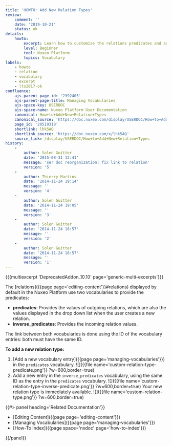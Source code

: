 ```yaml
---
title: 'HOWTO: Add New Relation Types'
review:
    comment: ''
    date: '2019-10-21'
    status: ok
details:
    howto:
        excerpt: Learn how to customize the relations predicates and add new types of relations.
        level: Beginner
        tool: Nuxeo Platform
        topics: Vocabulary
labels:
    - howto
    - relation
    - vocabulary
    - excerpt
    - lts2017-ok
confluence:
    ajs-parent-page-id: '2392405'
    ajs-parent-page-title: Managing Vocabularies
    ajs-space-key: USERDOC
    ajs-space-name: Nuxeo Platform User Documentation
    canonical: How+to+Add+New+Relation+Types
    canonical_source: 'https://doc.nuxeo.com/display/USERDOC/How+to+Add+New+Relation+Types'
    page_id: '20519318'
    shortlink: lhk5AQ
    shortlink_source: 'https://doc.nuxeo.com/x/lhk5AQ'
    source_link: /display/USERDOC/How+to+Add+New+Relation+Types
history:
    -
        author: Solen Guitter
        date: '2015-08-31 12:41'
        message: 'ser doc reorganization: fix link to relation'
        version: '5'
    -
        author: Thierry Martins
        date: '2014-11-24 19:14'
        message: ''
        version: '4'
    -
        author: Solen Guitter
        date: '2014-11-24 19:05'
        message: ''
        version: '3'
    -
        author: Solen Guitter
        date: '2014-11-24 18:57'
        message: ''
        version: '2'
    -
        author: Solen Guitter
        date: '2014-11-24 18:57'
        message: ''
        version: '1'
---
```


{{{multiexcerpt 'DeprecatedAddon_10.10' page='generic-multi-excerpts'}}}

The [relations]({{page page='editing-content'}}#relations) displayed by default in the Nuxeo Platform use two vocabularies to provide the predicates:

*   **predicates**: Provides the values of outgoing relations, which are also the values displayed in the drop down list when the user creates a new relation.
*   **inverse_predicates**: Provides the incoming relation values.

The link between both vocabularies is done using the ID of the vocabulary entries: both must have the same ID.

**To add a new relation type:**

1.  [Add a new vocabulary entry]({{page page='managing-vocabularies'}}) in the `predicates` vocabulary.
    ![]({{file name='custom-relation-type-predicate.png'}} ?w=600,border=true)
2.  Add a new entry in the `inverse_predicates` vocabulary, using the same ID as the entry in the `predicates` vocabulary.
    ![]({{file name='custom-relation-type-inverse-predicate.png'}} ?w=600,border=true)
    Your new relation type is immediately available.
    ![]({{file name='custom-relation-type.png'}} ?w=600,border=true)


<div class="row" data-equalizer data-equalize-on="medium">
<div class="column medium-6">
{{#> panel heading='Related Documentation'}}

- [Editing Content]({{page page='editing-content'}})
- [Managing Vocabularies]({{page page='managing-vocabularies'}})
- [How-To Index]({{page space='nxdoc' page='how-to-index'}})

{{/panel}}
</div>
<div class="column medium-6">

&nbsp;

</div>
</div>
